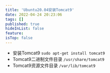 ```yaml
---
title: 'Ubuntu20.04安装Tomcat9'
date: 2022-04-24 20:23:06
tags: []
published: true
hideInList: false
feature: 
isTop: false
---
```

* 安装Tomcat9
```sudo apt-get install tomcat9```
* Tomcat9二进制文件目录
```/usr/share/tomcat9```
* Tomcat9资源文件目录
```/var/lib/tomcat9```